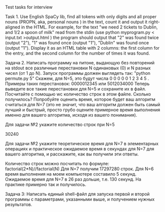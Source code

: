 Test tasks for interview

Task 1.
Use English SpaCy lib, find all tokens with only digits and all proper nouns (PROPN, aka, personal nouns ) in the text, count it and output it right-aligned in the HTML.
For example, for the text "we need 2 tickets to Dublin, and 1/2 a spoon of milk" read from the stdin (use python myprogram.py < input.txt >output.html ) the program should output that "2" was found twice (output "2"), "1" was found once (output "1"), "Dublin" was found once (output "1").
Display it as an HTML table with 2 columns: the first column for the entry, and the second column for the number of times it was found.

Задача 2.
Написать программу на питоне, выдающую без повторений на stdout все различные перестановки N одинаковых (0) и N разных чисел (от 1 до N).
Запуск программы должен выглядеть так: "python permute.py 5"
Скажем, для N=5, это будут числа 0 0 0 0 0 1 2 3 4 5 .
Примеры таких перестановок: 0000012345 или 5012034000
Теперь выведите все такие перестановки для N=5 и сохраните их в файл.
Посчитайте с помощью wc количество строк в этом файле.
Сколько получилось?
Попробуйте оценить время, которое будет ваш алгоритм считаться для N=7 (это не значит, что ваш алгоритм должен быть самый лучший и быстрый, просто грубо оцените примерное время выполнения именно для вашего алгоритма, исходя из вашего понимания).

Для задачи №2 укажите количество строк при N=5

30240

Для задачи №2 укажите теоретическое время для N=7 в элементарных операциях и практическое ожидаемое время в секундах для N=7 для вашего алгоритма, и расскажите, как вы получили эти ответы.

Количество строк можно посчитать по формуле: factorial(2*N)//factorial(N)
Для N=7 получим 17297280 строк.
Для N=6 время выполнения на моем компьютере составило 5 секунд. Ожидаемое время для N=7 в 26 раз дольше, т.е. 130 секунд. На практике примерно так и получилось.

Задача 3:
Написать единый shell-файл для запуска первой и второй программы с параметрами, указанными выше, и получением нужных результатов.
